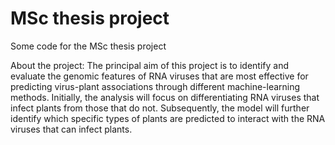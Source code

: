 # MSc thesis project

Some code for the MSc thesis project

About the project: The principal aim of this project is to identify and evaluate the genomic features of RNA viruses that are most effective for predicting virus-plant associations through different machine-learning methods. Initially, the analysis will focus on differentiating RNA viruses that infect plants from those that do not. Subsequently, the model will further identify which specific types of plants are predicted to interact with the RNA viruses that can infect plants.
